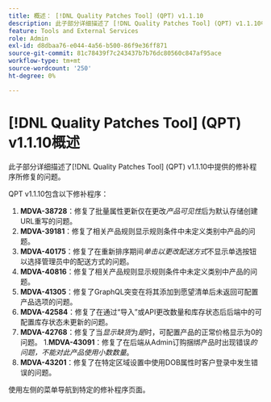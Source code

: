 ```yaml
---
title: 概述： [!DNL Quality Patches Tool] (QPT) v1.1.10
description: 此子部分详细描述了 [!DNL Quality Patches Tool] (QPT) v1.1.10中提供的修补程序所修复的问题。
feature: Tools and External Services
role: Admin
exl-id: d8dbaa76-e044-4a56-b500-86f9e36ff871
source-git-commit: 81c78439f7c243437b7b76dc80560c847af95ace
workflow-type: tm+mt
source-wordcount: '250'
ht-degree: 0%

---
```


# [!DNL Quality Patches Tool] (QPT) v1.1.10概述

此子部分详细描述了[!DNL Quality Patches Tool] (QPT) v1.1.10中提供的修补程序所修复的问题。

QPT v1.1.10包含以下修补程序：

1. **MDVA-38728**：修复了批量属性更新仅在更改&#x200B;*产品可见性*&#x200B;后为默认存储创建URL重写的问题。
1. **MDVA-39181**：修复了相关产品规则显示规则条件中未定义类别中产品的问题。
1. **MDVA-40175**：修复了在重新排序期间&#x200B;*单击以更改配送方式*&#x200B;不显示单选按钮以选择管理员中的配送方式的问题。
1. **MDVA-40816**：修复了相关产品规则显示规则条件中未定义类别中产品的问题。
1. **MDVA-41305**：修复了GraphQL突变在将其添加到愿望清单后未返回可配置产品选项的问题。
1. **MDVA-42584**：修复了在通过“导入”或API更改数量和库存状态后后端中的可配置库存状态未更新的问题。
1. **MDVA-42768**：修复了当&#x200B;*显示缺货*&#x200B;为&#x200B;*是*时，可配置产品的正常价格显示为0的问题。
1.**MDVA-43091**：修复了在后端从Admin订购捆绑产品时出现错误&#x200B;*的问题，不能对此产品使用小数数量*。
1. **MDVA-43201**：修复了在特定区域设置中使用DOB属性时客户登录中发生错误的问题。

使用左侧的菜单导航到特定的修补程序页面。
